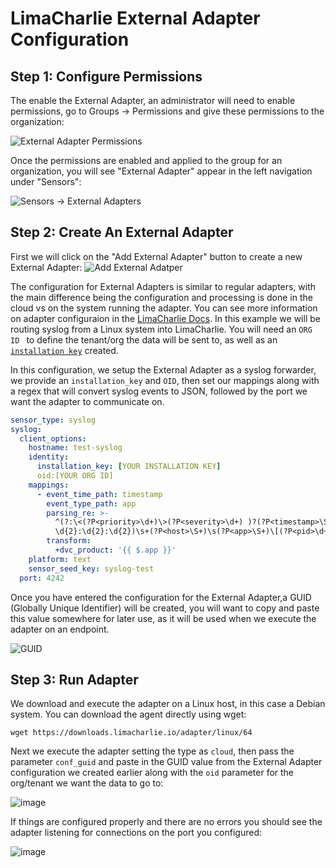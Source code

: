 # LimaCharlie External Adapter Configuration


## Step 1: Configure Permissions

The enable the External Adapter, an administrator will need to enable permissions, go to Groups -> Permissions and give these permissions to the organization: 

![External Adapter Permissions](https://github.com/user-attachments/assets/f576422f-a8a9-41b8-9661-19004839a88d)

Once the permissions are enabled and applied to the group for an organization, you will see "External Adapter" appear in the left navigation under "Sensors":

![Sensors -> External Adapters](https://github.com/user-attachments/assets/f72c96b4-5273-4896-aa4d-bede93eb3a09)

## Step 2: Create An External Adapter

First we will click on the "Add External Adapter" button to create a new External Adapter: 
![Add External Adatper](https://github.com/user-attachments/assets/51d5b36a-9c2e-4927-b49a-f4b485c81393)

The configuration for External Adapters is similar to regular adapters, with the main difference being the configuration and processing is done in the cloud vs on the system running the adapter. You can see more information on adapter configuraion in the [LimaCharlie Docs](https://docs.limacharlie.io/v2/docs/adapter-usage). In this example we will be routing syslog from a Linux system into LimaCharlie. You will need an ```ORG ID ``` to define the tenant/org the data will be sent to, as well as an [```installation key```](https://docs.limacharlie.io/docs/installation-keys) created. 

In this configuration, we setup the External Adapter as a syslog forwarder, we provide an ```installation_key``` and ```OID```, then set our mappings along with a regex that will convert syslog events to JSON, followed by the port we want the adapter to communicate on.



```yaml
sensor_type: syslog
syslog:
  client_options:
    hostname: test-syslog
    identity:
      installation_key: [YOUR INSTALLATION KEY]
      oid:[YOUR ORG ID]
    mappings:
      - event_time_path: timestamp
        event_type_path: app
        parsing_re: >-
          ^(?:\<(?P<priority>\d+)\>(?P<severity>\d+) )?(?P<timestamp>\S+\s\d{2}
          \d{2}:\d{2}:\d{2})\s+(?P<host>\S+)\s(?P<app>\S+)\[(?P<pid>\d+)\]:\s(?P<msg>.*)
        transform:
          +dvc_product: '{{ $.app }}'
    platform: text
    sensor_seed_key: syslog-test
  port: 4242

```
Once you have entered the configuration for the External Adapter,a GUID (Globally Unique Identifier) will be created, you will want to copy and paste this value somewhere for later use, as it will be used when we execute the adapter on an endpoint. 

![GUID](https://github.com/user-attachments/assets/0fbcd378-1ada-4abe-a372-45e0f176b50d)


## Step 3: Run Adapter 

We download and execute the adapter on a Linux host, in this case a Debian system. You can download the agent directly using wget: 

``` wget https://downloads.limacharlie.io/adapter/linux/64 ```

Next we execute the adapter setting the type as ```cloud```, then pass the parameter ```conf_guid``` and paste in the GUID value from the External Adapter configuration we created earlier along with the ```oid``` parameter for the org/tenant we want the data to go to:

![image](https://github.com/user-attachments/assets/22dbf1a4-4930-4f7c-9947-ad1dae99a8b9)

If things are configured properly and there are no errors you should see the adapter listening for connections on the port you configured: 

![image](https://github.com/user-attachments/assets/fabfec70-d518-42da-bbb6-79a75d27f8d1)




